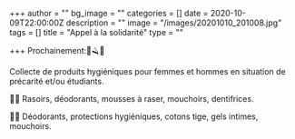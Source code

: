 +++
author = ""
bg_image = ""
categories = []
date = 2020-10-09T22:00:00Z
description = ""
image = "/images/20201010_201008.jpg"
tags = []
title = "Appel à la solidarité"
type = ""

+++
Prochainement:🧴🪒🧼

Collecte de produits hygiéniques pour femmes et hommes en situation de précarité et/ou étudiants.

👨‍🎤 Rasoirs, déodorants, mousses à raser, mouchoirs, dentifrices.

👩‍🎤 Déodorants, protections hygiéniques, cotons tige, gels intimes, mouchoirs.